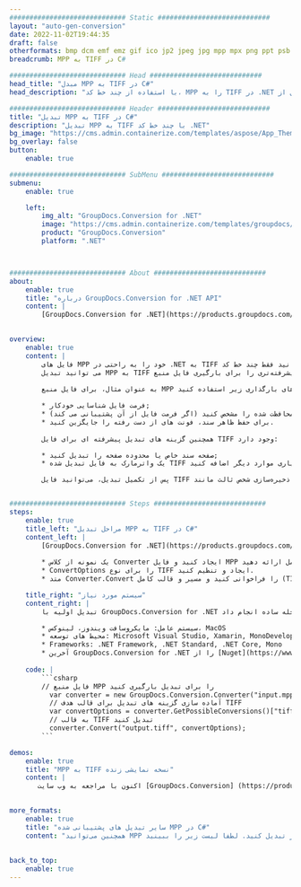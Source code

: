 ```yaml
---
############################# Static ############################
layout: "auto-gen-conversion"
date: 2022-11-02T19:44:35
draft: false
otherformats: bmp dcm emf emz gif ico jp2 jpeg jpg mpp mpx png ppt psb psd svg svgz tga tif tiff webp wmf wmz xer
breadcrumb: MPP به TIFF در C#

############################# Head ############################
head_title: "مبدل MPP به TIFF در C#"
head_description: "با استفاده از چند خط کد، MPP را به TIFF در .NET تبدیل کنید. برای تبدیل بیش از 160 فرمت فایل از GroupDocs Document Conversion API استفاده کنید."

############################# Header ############################
title: "تبدیل MPP به TIFF در C#"
description: "تبدیل MPP به TIFF با چند خط کد .NET"
bg_image: "https://cms.admin.containerize.com/templates/aspose/App_Themes/V3/images/bg/header1.png"
bg_overlay: false
button:
    enable: true

############################# SubMenu ############################
submenu:
    enable: true

    left:
        img_alt: "GroupDocs.Conversion for .NET"
        image: "https://cms.admin.containerize.com/templates/groupdocs/images/product-logos/90x90-noborder/groupdocs-conversion-net.png"
        product: "GroupDocs.Conversion"
        platform: ".NET"



############################# About ############################
about:
    enable: true
    title: "درباره GroupDocs.Conversion for .NET API"
    content: |
        [GroupDocs.Conversion for .NET](https://products.groupdocs.com/conversion/net/) را می توان برای تبدیل مایکروسافت ورد، اکسل، پاورپوینت، پی دی اف، ویزیو و فرمت های دیگر استفاده کرد. GroupDocs.Conversion یک API مستقل است که برای سیستم‌های بک‌اند و داخلی که به کارایی بالا نیاز است، مناسب است. به هیچ نرم افزاری مانند Microsoft یا Open Office بستگی ندارد.
    

overview:
    enable: true
    content: |
        فایل های MPP خود را به راحتی در .NET به TIFF تبدیل کنید. شما می توانید فقط چند خط کد C# را در هر پلتفرم مورد نظر خود مانند Windows، Linux، macOS استفاده کنید.
        می توانید تبدیل MPP به TIFF را به صورت رایگان امتحان کنید و کیفیت نتایج تبدیل را ارزیابی کنید. همراه با سناریوهای ساده تبدیل فایل، می‌توانید گزینه‌های پیشرفته‌تری را برای بارگیری فایل منبع MPP و برای ذخیره خروجی TIFF امتحان کنید. 
        
        به عنوان مثال، برای فایل منبع MPP می‌توانید از گزینه‌های بارگذاری زیر استفاده کنید:

        * فرمت فایل شناسایی خودکار;
        * رمز عبور فایل های محافظت شده را مشخص کنید (اگر فرمت فایل از آن پشتیبانی می کند);
        * برای حفظ ظاهر سند، فونت های از دست رفته را جایگزین کنید.
        
        همچنین گزینه های تبدیل پیشرفته ای برای فایل TIFF وجود دارد:

        * صفحه سند خاص یا محدوده صفحه را تبدیل کنید;
        * یک واترمارک به فایل تبدیل شده TIFF و بسیاری موارد دیگر اضافه کنید.

        پس از تکمیل تبدیل، می‌توانید فایل TIFF خود را در مسیر فایل محلی یا هر ذخیره‌سازی شخص ثالث مانند FTP، Amazon S3، Google Drive، Dropbox و غیره ذخیره کنید. لطفاً توجه داشته باشید - برای تبدیل MPP به {{ TO}} نیازی به نصب نرم افزار اضافی نیست - مانند MS Office، Open Office، Adobe Acrobat Reader و غیره.


############################# Steps ############################
steps:
    enable: true
    title_left: "مراحل تبدیل MPP به TIFF در C#"
    content_left: |
        [GroupDocs.Conversion for .NET](https://products.groupdocs.com/conversion/net/) تبدیل فایل MPP به TIFF را با چند خط کد برای توسعه دهندگان آسان می کند.
        
        * یک نمونه از کلاس Converter ایجاد کنید و فایل MPP را با مسیر کامل ارائه دهید
        * ConvertOptions را برای نوع TIFF ایجاد و تنظیم کنید.
        * متد Converter.Convert را فراخوانی کنید و مسیر و قالب کامل (TIFF) را به عنوان پارامتر ارسال کنید.

    title_right: "سیستم مورد نیاز"
    content_right: |
        تبدیل اولیه با GroupDocs.Conversion for .NET را می توان تنها در چند مرحله ساده انجام داد. API های ما در تمام سیستم عامل ها و سیستم عامل های اصلی پشتیبانی می شوند. قبل از اجرای کد زیر، مطمئن شوید که پیش نیازهای زیر را روی سیستم خود نصب کرده اید.

        * سیستم عامل: مایکروسافت ویندوز، لینوکس، MacOS
        * محیط های توسعه: Microsoft Visual Studio, Xamarin, MonoDevelop
        * Frameworks: .NET Framework, .NET Standard, .NET Core, Mono
        * آخرین GroupDocs.Conversion for .NET را از [Nuget](https://www.nuget.org/packages/groupdocs.conversion) دریافت کنید
         
    code: |
        ```csharp    
        // فایل منبع MPP را برای تبدیل بارگیری کنید
          var converter = new GroupDocs.Conversion.Converter("input.mpp");
          // آماده سازی گزینه های تبدیل برای قالب هدف TIFF
          var convertOptions = converter.GetPossibleConversions()["tiff"].ConvertOptions;
          // به قالب TIFF تبدیل کنید
          converter.Convert("output.tiff", convertOptions);
        ```

demos:
    enable: true
    title: "MPP به TIFF نسخه نمایشی زنده"
    content: |
       اکنون با مراجعه به وب سایت [GroupDocs.Conversion] (https://products.groupdocs.app/conversion/family) MPP را به TIFF تبدیل کنید. نسخه ی نمایشی آنلاین دارای مزایای زیر است
          

more_formats:
    enable: true
    title: "سایر تبدیل های پشتیبانی شده MPP در C#"
    content: "همچنین می‌توانید MPP را به بسیاری از فرمت‌های فایل دیگر تبدیل کنید. لطفا لیست زیر را ببینید."
       
       
back_to_top:
    enable: true
---
```

